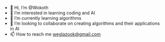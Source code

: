 - 👋 Hi, I’m @Wokoth
- 👀 I’m interested in learning coding and AI
- 🌱 I’m currently learning algorithms 
- 💞️ I’m looking to collaborate on creating algorithms and their applications in AI
- 📫 How to reach me weglazook@gmail.com 

<!---
Wokoth/Wokoth is a ✨ special ✨ repository because its `README.md` (this file) appears on your GitHub profile.
You can click the Preview link to take a look at your changes.
--->

